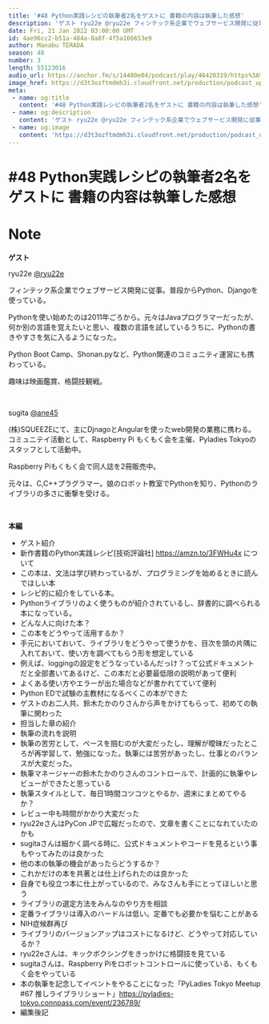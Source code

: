 ```yaml
---
title: '#48 Python実践レシピの執筆者2名をゲストに 書籍の内容は執筆した感想'
description: 'ゲスト ryu22e @ryu22e フィンテック系企業でウェブサービス開発に従事。普段からPython、Djangoを使っている。 Pythonを使い始めたのは2011年ごろから。元々はJavaプロ'
date: Fri, 21 Jan 2022 03:00:00 GMT
id: 4ae96cc2-b51a-404a-8a8f-4f5a166653e9
author: Manabu TERADA
season: 48
number: 3
length: 55123016
audio_url: https://anchor.fm/s/14480e04/podcast/play/46420319/https%3A%2F%2Fd3ctxlq1ktw2nl.cloudfront.net%2Fstaging%2F2022-0-20%2Fd7c77c1d-fb6a-dd9e-756e-2c0f8dcb157a.mp3
image_href: https://d3t3ozftmdmh3i.cloudfront.net/production/podcast_uploaded400/3302665/3302665-1582446728752-e7b6d4386ecb2.jpg
meta:
 - name: og:title
   content: '#48 Python実践レシピの執筆者2名をゲストに 書籍の内容は執筆した感想'
 - name: og:description
   content: 'ゲスト ryu22e @ryu22e フィンテック系企業でウェブサービス開発に従事。普段からPython、Djangoを使っている。 Pythonを使い始めたのは2011年ごろから。元々はJavaプロ'
 - name: og:image
   content: 'https://d3t3ozftmdmh3i.cloudfront.net/production/podcast_uploaded400/3302665/3302665-1582446728752-e7b6d4386ecb2.jpg'
---
```

# #48 Python実践レシピの執筆者2名をゲストに 書籍の内容は執筆した感想

<DisplayDate :dateStr="'Fri, 21 Jan 2022 03:00:00 GMT'" />
<DisplaySeason :season="48" :topic="3" />


# Note

<p><strong>ゲスト</strong></p>
<p>ryu22e <a href="https://twitter.com/ryu22e">@ryu22e</a></p>
<p>フィンテック系企業でウェブサービス開発に従事。普段からPython、Djangoを使っている。</p>
<p>Pythonを使い始めたのは2011年ごろから。元々はJavaプログラマーだったが、何か別の言語を覚えたいと思い、複数の言語を試しているうちに、Pythonの書きやすさを気に入るようになった。</p>
<p>Python Boot Camp、Shonan.pyなど、Python関連のコミュニティ運営にも携わっている。</p>
<p>趣味は映画鑑賞、格闘技観戦。</p>
<p><br></p>
<p>sugita <a href="https://twitter.com/ane45">@ane45</a></p>
<p>(株)SQUEEZEにて、主にDjnagoとAngularを使ったweb開発の業務に携わる。コミュニテイ活動として、Raspberry Pi もくもく会を主催、Pyladies Tokyoのスタッフとして活動中。</p>
<p>Raspberry Piもくもく会で同人誌を2冊販売中。</p>
<p>元々は、C,C++プラグラマー。娘のロボット教室でPythonを知り、Pythonのライブラリの多さに衝撃を受ける。</p>
<p><br></p>
<p><strong>本編</strong></p>
<ul>
 <li>ゲスト紹介</li>
 <li>新作書籍のPython実践レシピ[技術評論社] <a href="https://amzn.to/3FWHu4x" rel="noreferrer nofollow noopener" target="_blank">https://amzn.to/3FWHu4x</a> について</li>
  <li>この本は、文法は学び終わっているが、プログラミングを始めるときに読んでほしい本</li>
  <li>レシピ的に紹介をしている本。</li>
  <li>Pythonライブラリのよく使うものが紹介されているし、辞書的に調べられる本になっている。</li>
  <li>どんな人に向けた本？</li>
  <li>この本をどうやって活用するか？</li>
  <li>手元においておいて、ライブラリをどうやって使うかを、目次を頭の片隅に入れておいて、使い方を調べてもらう形を想定している</li>
  <li>例えば、loggingの設定をどうなっているんだっけ？って公式ドキュメントだと全部書いてあるけど、この本だと必要最低限の説明があって便利</li>
  <li>よくある使い方やエラーが出た場合などが書かれてていて便利</li>
  <li>Python EDで試験の主教材になるべくこの本ができた</li>
  <li>ゲストのお二人共、鈴木たかのりさんから声をかけてもらって、初めての執筆に関わった</li>
  <li>担当した章の紹介</li>
  <li>執筆の流れを説明</li>
  <li>執筆の苦労として、ペースを掴むのが大変だったし、理解が曖昧だったところが再学習して、勉強になった。執筆には苦労があったし、仕事とのバランスが大変だった。</li>
  <li>執筆マネージャーの鈴木たかのりさんのコントロールで、計画的に執筆やレビューができたと思っている</li>
  <li>執筆スタイルとして、毎日1時間コツコツとやるか、週末にまとめてやるか？</li>
  <li>レビュー中も時間がかかり大変だった</li>
  <li>ryu22eさんはPyCon JPで広報だったので、文章を書くことになれていたのかも</li>
  <li>sugitaさんは細かく調べる時に、公式ドキュメントやコードを見るという事もやってみたのは良かった</li>
  <li>他の本の執筆の機会があったらどうするか？</li>
  <li>これかだけの本を共著とは仕上げられたのは良かった</li>
  <li>自身でも役立つ本に仕上がっているので、みなさんも手にとってほしいと思う</li>
  <li>ライブラリの選定方法をみんなのやり方を相談</li>
  <li>定番ライブラリは導入のハードルは低い。定番でも必要かを悩むことがある</li>
  <li>NIH症候群再び</li>
  <li>ライブラリのバージョンアップはコストになるけど、どうやって対応しているか？</li>
  <li>ryu22eさんは、キックボクシングをきっかけに格闘技を見ている</li>
  <li>sugitaさんは、Raspberry Piをロボットコントロールに使っている、もくもく会をやっている</li>
  <li>本の執筆を記念してイベントをやることになった「PyLadies Tokyo Meetup #67 推しライブラリショート」<a href="https://pyladies-tokyo.connpass.com/event/236789/" rel="noreferrer nofollow noopener" target="_blank">https://pyladies-tokyo.connpass.com/event/236789/</a></li>
  <li>編集後記</li>
</ul>
<p><br></p>



<Player title="#48 Python実践レシピの執筆者2名をゲストに 書籍の内容は執筆した感想" 
  audio_url="https://anchor.fm/s/14480e04/podcast/play/46420319/https%3A%2F%2Fd3ctxlq1ktw2nl.cloudfront.net%2Fstaging%2F2022-0-20%2Fd7c77c1d-fb6a-dd9e-756e-2c0f8dcb157a.mp3" 
  image_href="https://d3t3ozftmdmh3i.cloudfront.net/production/podcast_uploaded400/3302665/3302665-1582446728752-e7b6d4386ecb2.jpg" 
/>

